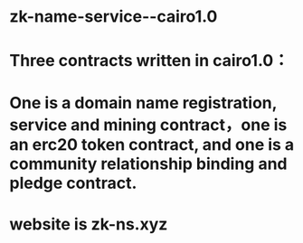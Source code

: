 # zk-name-service--cairo1.0
# Three contracts written in cairo1.0：
# One is a domain name registration, service and mining contract，one is an erc20 token contract, and one is a community relationship binding and pledge contract.
# website is zk-ns.xyz

